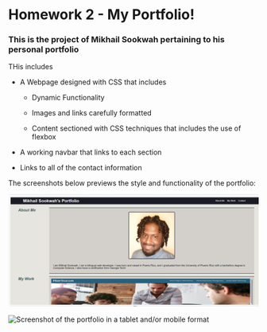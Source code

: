 # Homework 2 - My Portfolio! 

### This is the project of Mikhail Sookwah pertaining to his personal portfolio

THis includes

* A Webpage designed with CSS that includes
    
    * Dynamic Functionality

    * Images and links carefully formatted

    * Content sectioned with CSS techniques that includes the use of flexbox

* A working navbar that links to each section

* Links to all of the contact information

The screenshots below previews the style and functionality of the portfolio: 

![Screenshot of the portfolio in the PC browser format](./assets/images/Screenshot%201.png)

![Screenshot of the portfolio in a tablet and/or mobile format](./assets/images/Screenshot%202.pngg)